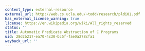 ```yaml
---
content_type: external-resource
external_url: http://web.cs.ucla.edu/~todd/research/pldi01.pdf
has_external_license_warning: true
license: https://en.wikipedia.org/wiki/All_rights_reserved
status: ''
title: Automatic Predicate Abstraction of C Programs
uid: 28d2b217-ea70-4c30-bc5f-fae0a278cfa1
wayback_url: ''
---
```

